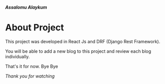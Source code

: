**_Assalomu Alaykum_**

# About Project

This project was developed in React Js and DRF (Django Rest Framework).

You will be able to add a new blog to this project and review each blog individually.

That's it for now. Bye Bye

_Thank you for watching_
